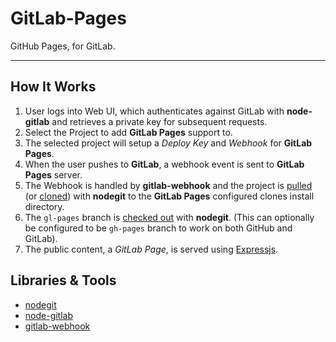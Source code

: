 GitLab-Pages
============

GitHub Pages, for GitLab. 

-----

## How It Works

1. User logs into Web UI, which authenticates against GitLab with **node-gitlab** and retrieves a private key for subsequent requests.
2. Select the Project to add **GitLab Pages** support to.
3. The selected project will setup a *Deploy Key* and *Webhook* for **GitLab Pages**.
4. When the user pushes to **GitLab**, a webhook event is sent to **GitLab Pages** server.
5. The Webhook is handled by **gitlab-webhook** and the project is [pulled](http://git-scm.com/docs/git-pull) (or [cloned](http://git-scm.com/docs/git-clone)) with **nodegit** to the **GitLab Pages** configured clones install directory.
6. The `gl-pages` branch is [checked out](https://www.kernel.org/pub/software/scm/git/docs/git-checkout.html) with **nodegit**. (This can optionally be configured to be `gh-pages` branch to work on both GitHub and GitLab).
7. The public content, a *GitLab Page*, is served using [Expressjs](http://expressjs.com/).

## Libraries & Tools
- [nodegit](https://github.com/nodegit/nodegit)
- [node-gitlab](https://github.com/moul/node-gitlab)
- [gitlab-webhook](https://npmjs.org/package/gitlab-webhook)
